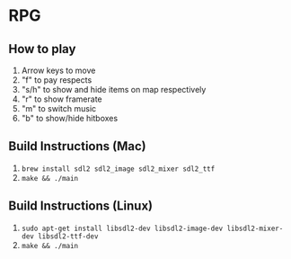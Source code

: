 # RPG

## How to play
1. Arrow keys to move
2. "f" to pay respects
3. "s/h" to show and hide items on map respectively
4. "r" to show framerate
5. "m" to switch music
6. "b" to show/hide hitboxes

## Build Instructions (Mac)

1. `brew install sdl2 sdl2_image sdl2_mixer sdl2_ttf`
2. `make && ./main`

## Build Instructions (Linux)

1. `sudo apt-get install libsdl2-dev libsdl2-image-dev libsdl2-mixer-dev libsdl2-ttf-dev`
2. `make && ./main`
